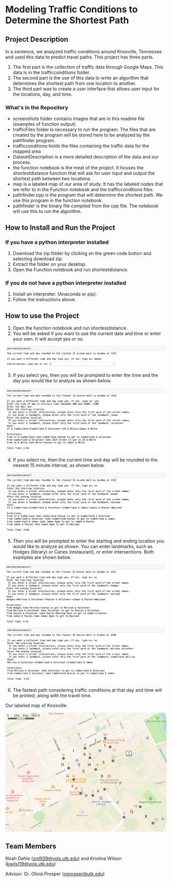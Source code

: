 # Modeling Traffic Conditions to Determine the Shortest Path


## Project Description 

In a sentence, we analyzed traffic conditions around Knoxville, Tennessee and used this data to predict travel paths. This project has three parts. 
1. The first part is the collection of traffic data through Google Maps. This data is in the trafficconditions folder. 
1. The second part is the use of this data to wrtie an algorithm that determines the shortest path from one location to another. 
1. The third part was to create a user interface that allows user input for the locations, day, and time.

### What's in the Repository
- screenshots folder contains images that are in this readme file (examples of function output)
- trafficFiles folder is necessary to run the program. The files that are created by the program will be stored here to be analyzed by the pathfinder program. 
- trafficconditions holds the files containing the traffic data for the mapped area
- DatasetDescription is a more detailed description of the data and our process. 
- the function notebook is the meat of the project. It houses the shortestdistance function that will ask for user input and output the shortest path between two locations. 
- map is a labeled map of our area of study. It has the labeled nodes that we refer to in the Function notebook and the trafficconditions files.
- pathfinder.cpp is the program that will determine the shortest path. We use this program in the function notebook. 
- pathfinder is the binary file compiled from the cpp file. The notebook will use this to run the algorithm.

## How to Install and Run the Project

### If you have a python interpreter installed

1. Download the zip folder by clicking on the green code button and selecting download zip.
2. Extract the folder on your desktop.
3. Open the Function notebook and run shortestdistance.

### If you do not have a python interpreter installed

1. Install an interpreter. (Anaconda or pip).
2. Follow the instructions above.

## How to use the Project
1. Open the function notebook and run shortestdistance. 
2. You will be asked if you want to use the current date and time or enter your own. It will accept yes or no. 

![pic](screenshots/error_check.png)

3. If you select yes, then you will be prompted to enter the time and the day you would like to analyze as shown below. 

![pic](screenshots/Canes-Volunteer.png)

4. If you select no, then the current time and day will be rounded to the nearest 15 minute interval, as shown below. 

![pic](screenshots/Panda-Neyland.png)

5. Then you will be prompted to enter the starting and ending location you would like to analyze as shown. You can enter landmarks, such as Hodges (library) or Canes (restaurant), or enter intersections. Both examples are shown below. 

![pic](screenshots/Hodges-Neyland.png)
![pic](screenshots/Melrose-Cumberland.png)

6. The fastest path considering traffic conditions at that day and time will be printed, along with the travel time. 

Our labeled map of Knoxville: 

![pic](map.png)

## Team Members

Noah Dahle (zrd939@vols.utk.edu) and Kristina Wilson (kwils119@vols.utk.edu)

Advisor: Dr. Olivia Prosper (oprosper@utk.edu)
